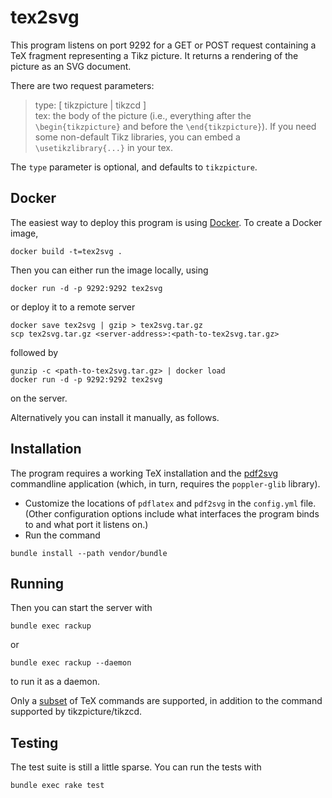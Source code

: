 # tex2svg

This program listens on port 9292 for a GET or POST request containing a TeX fragment representing a Tikz picture. It returns a rendering of the picture as an SVG document.

There are two request parameters:

>type: [ tikzpicture | tikzcd ]<br/>
> tex:  the body of the picture (i.e., everything after the `\begin{tikzpicture}` and before the
  `\end{tikzpicture}`). If you need some non-default Tikz libraries, you can embed a `\usetikzlibrary{...}` in your tex.

The `type` parameter is optional, and defaults to `tikzpicture`.

## Docker
The easiest way to deploy this program is using [Docker](https://docs.docker.com/). To create a Docker image,
~~~~~
docker build -t=tex2svg .
~~~~~
Then you can either run the image locally, using
~~~~~
docker run -d -p 9292:9292 tex2svg
~~~~~
or deploy it to a remote server
~~~~~
docker save tex2svg | gzip > tex2svg.tar.gz
scp tex2svg.tar.gz <server-address>:<path-to-tex2svg.tar.gz>
~~~~~
followed by
~~~~~
gunzip -c <path-to-tex2svg.tar.gz> | docker load
docker run -d -p 9292:9292 tex2svg
~~~~~
on the server.

Alternatively you can install it manually, as follows.

## Installation
The program requires a working TeX installation and the [pdf2svg](http://www.cityinthesky.co.uk/opensource/pdf2svg/) commandline application (which, in turn, requires the `poppler-glib` library).

* Customize the locations of `pdflatex` and `pdf2svg` in the `config.yml` file. (Other configuration options include what interfaces the program binds to and what port it listens on.)
* Run the command
~~~~~
bundle install --path vendor/bundle
~~~~~

## Running
Then you can start the server with
~~~~~
bundle exec rackup
~~~~~
or
~~~~~
bundle exec rackup --daemon
~~~~~
to run it as a daemon.

Only a [subset](https://golem.ph.utexas.edu/~distler/blog/itex2MMLcommands.html) of TeX commands are supported, in addition to the command supported by tikzpicture/tikzcd.

## Testing

The test suite is still a little sparse. You can run the tests with

~~~~~
bundle exec rake test
~~~~~